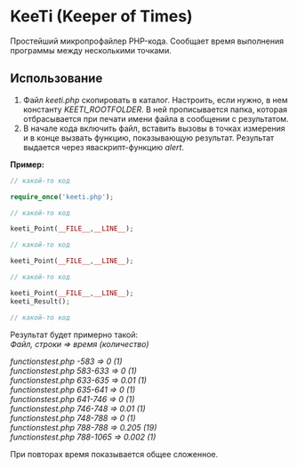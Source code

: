 # KeeTi (Keeper of Times)
Простейший микропрофайлер PHP-кода. Сообщает время выполнения программы между несколькими точками.
## Использование
1. Файл *keeti.php* скопировать в каталог. Настроить, если нужно, в нем константу *KEETI_ROOTFOLDER*. В ней прописывается папка, которая отбрасывается при печати имени файла в сообщении с результатом.
2. В начале кода включить файл, вставить вызовы в точках измерения и в конце вызвать функцию, показывающую результат. Результат выдается через яваскрипт-функцию *alert*.

**Пример:**
```PHP
// какой-то код

require_once('keeti.php');

// какой-то код

keeti_Point(__FILE__,__LINE__);

// какой-то код

keeti_Point(__FILE__,__LINE__);

// какой-то код

keeti_Point(__FILE__,__LINE__);
keeti_Result();

// какой-то код
```

Результат будет примерно такой:  
*Файл, строки => время (количество)*

*functionstest.php -583 => 0 (1)*  
*functionstest.php 583-633 => 0 (1)*  
*functionstest.php 633-635 => 0.01 (1)*  
*functionstest.php 635-641 => 0 (1)*  
*functionstest.php 641-746 => 0 (1)*  
*functionstest.php 746-748 => 0.01 (1)*  
*functionstest.php 748-788 => 0 (1)*  
*functionstest.php 788-788 => 0.205 (19)*  
*functionstest.php 788-1065 => 0.002 (1)*  

При повторах время показывается общее сложенное.

